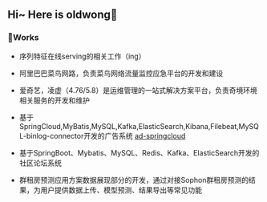 ## Hi~ Here is oldwong👋 

### 📝Works
- 序列特征在线serving的相关工作（ing）

- 阿里巴巴菜鸟网路，负责菜鸟网络流量监控应急平台的开发和建设

- 爱奇艺，凌虚（4.76/5.8）是运维管理的一站式解决方案平台，负责奇境环境相关服务的开发和维护

- 基于SpringCloud,MyBatis,MySQL,Kafka,ElasticSearch,Kibana,Filebeat,MySQL-binlog-connector开发的广告系统 [ad-springcloud](https://github.com/oldwang77/ad-springcloud)

- 基于SpringBoot、Mybatis、MySQL、Redis、Kafka、ElasticSearch开发的社区论坛系统

- 群租房预测应用方案数据展现部分的开发，通过对接Sophon群租房预测的结果，为用户提供数据上传、模型预测、结果导出等常见功能


